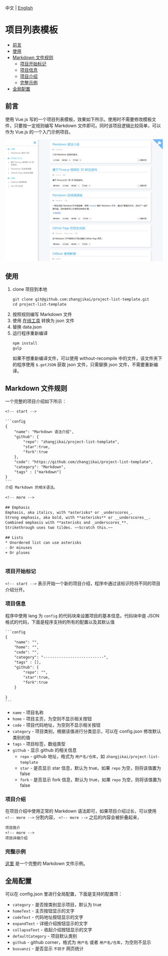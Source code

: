 
中文 | [English](README_EN.md)

# 项目列表模板

* [前言](#前言)
* [使用](#使用)
* [Markdown 文件规则](#markdown-文件规则)
    * [项目开始标记](#项目开始标记)
    * [项目信息](#项目信息)
    * [项目介绍](#项目介绍)
    * [完整示例](#完整示例)
* [全局配置](#全局配置)



## 前言
使用 Vue.js 写的一个项目列表模板，效果如下所示。使用时不需要修改模板文件，只要按一定规则编写 Markdown 文件即可。同时该项目逻辑比较简单，可以作为 Vue.js 的一个入门示例项目。

<kbd>
<img src="screenshot/screenshot.png">
</kbd>

## 使用
1. clone 项目到本地
    ```
    git clone git@github.com:zhangjikai/project-list-template.git
    cd project-list-template
    ```
2. 按照规则编写 Markdown 文件
3. 使用 [在线工具](http://project.zhangjikai.com/generator/) 转换为 json 文件
4. 替换 data.json
5. 运行程序重新编译
    ```
    npm install
    gulp
    ```
    如果不想重新编译文件，可以使用 without-recompile 中的文件，该文件夹下的程序使用 `$.getJSON` 获取 json 文件，只需替换 json 文件，不需要重新编译。

## Markdown 文件规则
一个完整的项目介绍如下所示：
<pre lang="no-highlight"><code>&lt;!-- start -->

```config
{
    "name": "Markdown 语法介绍",
    "github": {
        "repo": "zhangjikai/project-list-template",
        "star":true,
        "fork":true
    },
    "code": "https://github.com/zhangjikai/project-list-template",
    "category": "Markdown",
    "tags" : ["markdown"]
}
```
介绍 Markdown 的相关语法。

&lt;!-- more -->

## Emphasis
Emphasis, aka italics, with *asterisks* or _underscores_.
Strong emphasis, aka bold, with **asterisks** or __underscores__.
Combined emphasis with **asterisks and _underscores_**.
Strikethrough uses two tildes. ~~Scratch this.~~

## Lists
* Unordered list can use asterisks
- Or minuses
+ Or pluses

</code></pre>

### 项目开始标记
 `<!-- start -->` 表示开始一个新的项目介绍，程序中通过该标识符将不同的项目介绍分开。

### 项目信息
程序中使用 lang 为 `config` 的代码块来设置项目的基本信息。代码块中是 JSON 格式的代码，下面是程序支持的所有的配置以及其默认值
<pre lang="no-highlight"><code>```config
{
    "name": "",
    "home": "",
    "code": "",
    "category": "---------------------------",
    "tags" : [],
    "github": {
        "repo": "",
        "star":true,
        "fork":true
    }

}
```
</code></pre>

* `name` - 项目名称
* `home` - 项目主页，为空则不显示相关按钮
* `code` - 项目代码地址，为空则不显示相关按钮
* `category` - 项目类别，根据该值进行分类显示，可以在 config.json 修改默认类别的值
* `tags` - 项目标签，数组类型
* `github` - 显示 github 的相关信息
  * `repo` - github 地址，格式为 `用户名/仓库`，如 `zhangjikai/project-list-template`
  * `star` - 是否显示 star 信息，默认为 true，如果 `repo` 为空，则将该值置为 false
  * `fork` - 是否显示 fork 信息，默认为 true，如果 `repo` 为空，则将该值置为 false

### 项目介绍
在项目介绍中使用正常的 Markdown 语法即可，如果项目介绍过长，可以使用 `<!-- more -->` 分割内容， `<!-- more -->` 之后的内容会被折叠起来，
```
项目简介
<!-- more -->
项目详细介绍
```

### 完整示例
[这里](demo/demo.md) 是一个完整的 Markdown 文件示例。

## 全局配置
可以在 config.json 里进行全局配置，下面是支持的配置项：

* `category` - 是否按类别显示项目，默认为 true
* `homeText` - 主页按钮显示的文字
* `codeText` - 代码地址按钮显示的文字
* `expandText` - 详细介绍按钮显示的文字
* `collapseText` - 收起介绍按钮显示的文字
* `defaultCategory` - 项目默认类别
* `github` - github corner，格式为 `用户名` 或者 `用户名/仓库`，为空则不显示
* `busuanzi` - 是否显示 `不蒜子` 网页统计
